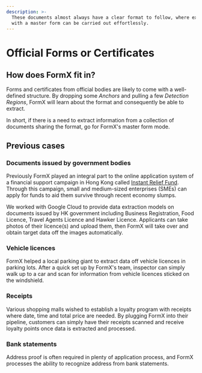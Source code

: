 ```yaml
---
description: >-
  These documents almost always have a clear format to follow, where extraction
  with a master form can be carried out effortlessly.
---
```


# Official Forms or Certificates

## How does FormX fit in?

Forms and certificates from official bodies are likely to come with a well-defined structure. By dropping some _Anchors_ and pulling a few _Detection Regions_, FormX will learn about the format and consequently be able to extract.

In short, if there is a need to extract information from a collection of documents sharing the format, go for FormX's master form mode.

## Previous cases

### Documents issued by government bodies

Previously FormX played an integral part to the online application system of a financial support campaign in Hong Kong called [Instant Relief Fund](https://www.lksf.org/successful-completion-of-thecrunch-time-instant-relief-fund-projecttotal-distribution-amount-hk1-009-billion/). Through this campaign, small and medium-sized enterprises \(SMEs\) can apply for funds to aid them survive through recent economy slumps.

We worked with Google Cloud to provide data extraction models on documents issued by HK government including Business Registration, Food Licence, Travel Agents Licence and Hawker Licence. Applicants can take photos of their licence\(s\) and upload them, then FormX will take over and obtain target data off the images automatically.

### Vehicle licences

FormX helped a local parking giant to extract data off vehicle licences in parking lots. After a quick set up by FormX's team, inspector can simply walk up to a car and scan for information from vehicle licences sticked on the windshield.

### Receipts

Various shopping malls wished to establish a loyalty program with receipts where date, time and total price are needed. By plugging FormX  into their pipeline, customers can simply have their receipts scanned and receive loyalty points once data is extracted and processed.

### Bank statements

Address proof is often required in plenty of application process, and FormX processes the ability to recognize address from bank statements. 

